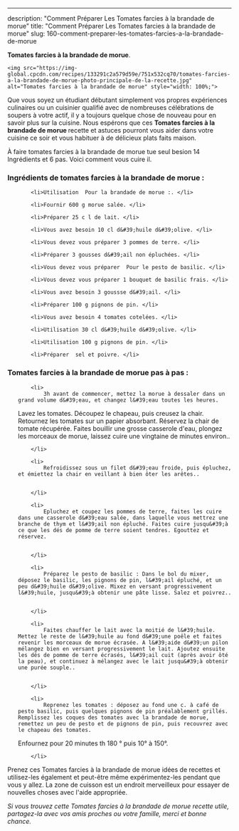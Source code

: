 ---
description: "Comment Préparer Les Tomates farcies à la brandade de morue"
title: "Comment Préparer Les Tomates farcies à la brandade de morue"
slug: 160-comment-preparer-les-tomates-farcies-a-la-brandade-de-morue

<p>
	<strong>Tomates farcies à la brandade de morue</strong>. 
	
</p>
<p>
	
	<img src="https://img-global.cpcdn.com/recipes/133291c2a579d59e/751x532cq70/tomates-farcies-a-la-brandade-de-morue-photo-principale-de-la-recette.jpg" alt="Tomates farcies à la brandade de morue" style="width: 100%;">
	
	
</p>

Que vous soyez un étudiant débutant simplement vos propres expériences culinaires ou un cuisinier qualifié avec de nombreuses célébrations de soupers à votre actif, il y a toujours quelque chose de nouveau pour en savoir plus sur la cuisine. Nous espérons que ces <strong> Tomates farcies à la brandade de morue </strong> recette et astuces pourront vous aider dans votre cuisine ce soir et vous habituer à de délicieux plats faits maison.

<!--inarticleads1-->

À faire tomates farcies à la brandade de morue tue seul besion 14 Ingrédients et 6 pas. Voici comment vous cuire il.

<h3>Ingrédients de tomates farcies à la brandade de morue :</h3>

<ol>
	
		<li>Utilisation  Pour la brandade de morue :. </li>
	
		<li>Fournir 600 g morue salée. </li>
	
		<li>Préparer 25 c l de lait. </li>
	
		<li>Vous avez besoin 10 cl d&#39;huile d&#39;olive. </li>
	
		<li>Vous devez vous préparer 3 pommes de terre. </li>
	
		<li>Préparer 3 gousses d&#39;ail non épluchées. </li>
	
		<li>Vous devez vous préparer  Pour le pesto de basilic. </li>
	
		<li>Vous devez vous préparer 1 bouquet de basilic frais. </li>
	
		<li>Vous avez besoin 3 goussse d&#39;ail. </li>
	
		<li>Préparer 100 g pignons de pin. </li>
	
		<li>Vous avez besoin 4 tomates cotelées. </li>
	
		<li>Utilisation 30 cl d&#39;huile d&#39;olive. </li>
	
		<li>Utilisation 100 g pignons de pin. </li>
	
		<li>Préparer  sel et poivre. </li>
	
</ol>



<!--inarticleads2-->

<h3>Tomates farcies à la brandade de morue pas à pas :</h3>

<ol>
	
		<li>
			3h avant de commencer, mettez la morue à dessaler dans un grand volume d&#39;eau, et changez l&#39;eau toutes les heures.
Lavez les tomates. Découpez le chapeau, puis creusez la chair. Retournez les tomates sur un papier absorbant. Réservez la chair de tomate récupérée.
Faites bouillir une grosse casserole d&#39;eau, plongez les morceaux de morue, laissez cuire une vingtaine de minutes environ..
			
			
		</li>
	
		<li>
			Refroidissez sous un filet d&#39;eau froide, puis épluchez, et émiettez la chair en veillant à bien ôter les arêtes..
			
			
		</li>
	
		<li>
			Epluchez et coupez les pommes de terre, faites les cuire dans une casserole d&#39;eau salée, dans laquelle vous mettrez une branche de thym et l&#39;ail non épluché. Faites cuire jusqu&#39;à ce que les dés de pomme de terre soient tendres. Egouttez et réservez.
			
			
		</li>
	
		<li>
			Préparez le pesto de basilic : Dans le bol du mixer, déposez le basilic, les pignons de pin, l&#39;ail épluché, et un peu d&#39;huile d&#39;olive. Mixez en versant progressivement l&#39;huile, jusqu&#39;à obtenir une pâte lisse. Salez et poivrez..
			
			
		</li>
	
		<li>
			Faites chauffer le lait avec la moitié de l&#39;huile. Mettez le reste de l&#39;huile au fond d&#39;une poêle et faites revenir les morceaux de morue écrasée. A l&#39;aide d&#39;un pilon mélangez bien en versant progressivement le lait. Ajoutez ensuite les dés de pomme de terre écrasés, l&#39;ail cuit (après avoir ôté la peau), et continuez à mélangez avec le lait jusqu&#39;à obtenir une purée souple..
			
			
		</li>
	
		<li>
			Reprenez les tomates : déposez au fond une c. à café de pesto basilic, puis quelques pignons de pin préalablement grillés. Remplissez les coques des tomates avec la brandade de morue, remettez un peu de pesto et de pignons de pin, puis recouvrez avec le chapeau des tomates.
Enfournez pour 20 minutes th 180 ° puis 10° à 150°.
			
			
		</li>
	
</ol>



<!--inarticleads1-->

<p>
Prenez ces Tomates farcies à la brandade de morue idées de recettes et utilisez-les également et peut-être même expérimentez-les pendant que vous y allez. La zone de cuisson est un endroit merveilleux pour essayer de nouvelles choses avec l'aide appropriée.
</p>

<p>
<i>Si vous trouvez cette Tomates farcies à la brandade de morue recette utile, partagez-la avec vos amis proches ou votre famille, merci et bonne chance.</i>
</p>

